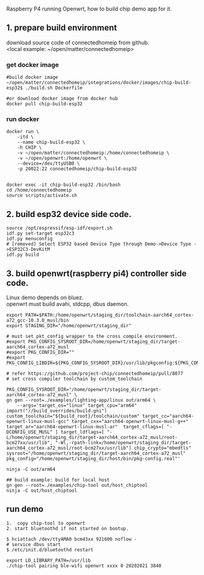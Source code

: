 
Raspberry P4 running Openwrt, how to build chip demo app for it.

## 1. prepare build environment

download source code of connectedhomeip from github.  
<local example: ~/open/matter/connectedhomeip>

### get docker image

```shell
#build docker image
~/open/matter/connectedhomeip/integrations/docker/images/chip-build-esp32$ ./build.sh Dockerfile

#or download docker image from docker hub 
docker pull chip-build-esp32
```

### run docker

```
docker run \
    -itd \
    --name chip-build-esp32 \
    -h CHIP \
	-v ~/open/matter/connectedhomeip:/home/connectedhomeip \
	-v ~/open/openwrt:/home/openwrt \
	--device=/dev/ttyUSB0 \
    -p 20022:22 connectedhomeip/chip-build-esp32


docker exec -it chip-build-esp32 /bin/bash
cd /home/connectedhomeip
source scripts/activate.sh
```

## 2. build esp32 device side code.
```shell
source /opt/espressif/esp-idf/export.sh
idf.py set-target esp32c3
idf.py menuconfig
# [removed] Select ESP32 based Device Type through Demo->Device Type ->ESP32C3-DevKitM
idf.py build
```


## 3. build openwrt(raspberry pi4) controller side code.

Linux demo depends on bluez.  
openwrt must build avahi, stdcpp, dbus daemon.

```shell
export PATH=$PATH:/home/openwrt/staging_dir/toolchain-aarch64_cortex-a72_gcc-10.3.0_musl/bin
export STAGING_DIR="/home/openwrt/staging_dir" 

# must set pkt_config wrapper to the cross compile environment.
#export PKG_CONFIG_SYSROOT_DIR=/home/openwrt/staging_dir/target-aarch64_cortex-a72_musl
#export PKG_CONFIG_DIR=""
#export PKG_CONFIG_LIBDIR=${PKG_CONFIG_SYSROOT_DIR}/usr/lib/pkgconfig:${PKG_CONFIG_SYSROOT_DIR}/usr/share/pkgconfig

# refer https://github.com/project-chip/connectedhomeip/pull/8077
# set cross compiler toolchain by custom_toolchain 

PKG_CONFIG_SYSROOT_DIR="/home/openwrt/staging_dir/target-aarch64_cortex-a72_musl" \
gn gen --root=./examples/lighting-app/linux out/arm64 \
	--args='target_os="linux" target_cpu="arm64" import("//build_overrides/build.gni") custom_toolchain="${build_root}/toolchain/custom" target_cc="aarch64-openwrt-linux-musl-gcc" target_cxx="aarch64-openwrt-linux-musl-g++" target_ar="aarch64-openwrt-linux-musl-ar"  target_cflags=[ "-DCONFIG_USE_MUSL" ] target_ldflags=[ "-L/home/openwrt/staging_dir/target-aarch64_cortex-a72_musl/root-bcm27xx/usr/lib", "-Wl,-rpath-link=/home/openwrt/staging_dir/target-aarch64_cortex-a72_musl/root-bcm27xx/usr/lib"] chip_crypto="mbedtls" sysroot="/home/openwrt/staging_dir/target-aarch64_cortex-a72_musl" pkg_config="/home/openwrt/staging_dir/host/bin/pkg-config.real"'

ninja -C out/arm64
```


```
## build example: build for local host
gn gen --root=./examples/chip-tool out/host_chiptool	
ninja -C out/host_chiptool
```

## run demo

```shell
1.  copy chip-tool to openwrt
2. start bluetoothd if not started on bootup.

$ hciattach /dev/ttyAMA0 bcm43xx 921600 noflow -
# service dbus start
$ /etc/init.d/bluetoothd restart

export LD_LIBRARY_PATH=/usr/lib
./chip-tool pairing ble-wifi openwrt xxxx 0 20202021 3840
```
